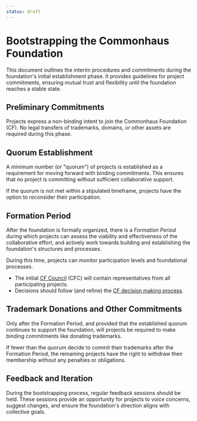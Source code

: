 ```yaml
---
status: draft
---
```

# Bootstrapping the Commonhaus Foundation

This document outlines the interim procedures and commitments during the foundation's initial establishment phase. It provides guidelines for project commitments, ensuring mutual trust and flexibility until the foundation reaches a stable state.

[cfc]: GOVERNANCE.md#commonhaus-foundation-council "Commonhaus Foundation Council"
[cc-dm]: GOVERNANCE.md#decision-making-and-voting

## Preliminary Commitments

Projects express a non-binding intent to join the Commonhaus Foundation (CF).
No legal transfers of trademarks, domains, or other assets are required during this phase.

## Quorum Establishment

A minimum number (or "quorum") of projects is established as a requirement for moving forward with binding commitments. This ensures that no project is committing without sufficient collaborative support.

If the quorum is not met within a stipulated timeframe, projects have the option to reconsider their participation.

## Formation Period

After the foundation is formally organized, there is a *Formation Period* during which projects can assess the viability and effectiveness of the collaborative effort, and actively work towards building and establishing the foundation's structures and processes.

During this time, projects can monitor participation levels and foundational processes.

- The initial [CF Council][cfc] (CFC) will contain representatives from all participating projects.
- Decisions should follow (and refine) the [CF decision making process][cc-dm].

## Trademark Donations and Other Commitments

Only after the Formation Period, and provided that the established quorum continues to support the foundation, will projects be required to make binding commitments like donating trademarks.

If fewer than the quorum decide to commit their trademarks after the Formation Period, the remaining projects have the right to withdraw their membership without any penalties or obligations.

## Feedback and Iteration

During the bootstrapping process, regular feedback sessions should be held. 
These sessions provide an opportunity for projects to voice concerns, suggest changes, and ensure the foundation's direction aligns with collective goals.
